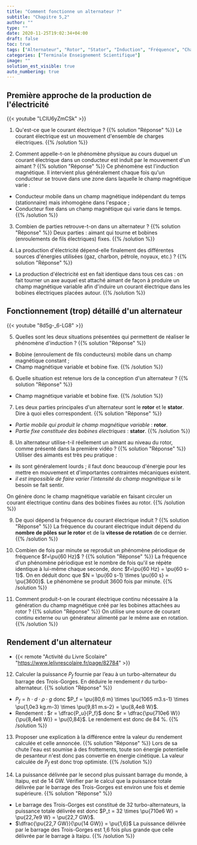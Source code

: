 ```yaml
---
title: "Comment fonctionne un alternateur ?"
subtitle: "Chapitre 5,2"
author: ""
type: ""
date: 2020-11-25T19:02:34+04:00
draft: false
toc: true
tags: ["Alternateur", "Rotor", "Stator", "Induction", "Fréquence", "Champ magnétique","Courant électrique"]
categories: ["Terminale Enseignement Scientifique"]
image: ""
solution_est_visible: true
auto_numbering: true
---
```


## Première approche de la production de l'électricité

{{< youtube "LCIU6yZmCSk" >}}

1. Qu'est-ce que le courant électrique ?
{{% solution "Réponse" %}}
Le courant électrique est un mouvement d'ensemble de charges électriques.
{{% /solution %}}

2. Comment appelle-t-on le phénomène physique au cours duquel un courant électrique dans un conducteur est induit par le mouvement d'un aimant ?
{{% solution "Réponse" %}}
Ce phénomène est l'induction magnétique. Il intervient plus généralement chaque fois qu'un conducteur se trouve dans une zone dans laquelle le champ magnétique varie :
- Conducteur mobile dans un champ magnétique indépendant du temps (stationnaire) mais inhomogène dans l'espace ;
- Conducteur fixe dans un champ magnétique qui varie dans le temps.
{{% /solution %}}

3. Combien de parties retrouve-t-on dans un alternateur ?
{{% solution "Réponse" %}}
Deux parties : aimant qui tourne et bobines (enroulements de fils électriques) fixes.
{{% /solution %}}

4. La production d'électricité dépend-elle finalement des différentes sources d'énergies utilisées (gaz, charbon, pétrole, noyaux, etc.) ?
{{% solution "Réponse" %}}
- La production d'électricité est en fait identique dans tous ces cas : on fait tourner un axe auquel est attaché aimant de façon à produire un champ magnétique variable afin d'induire un courant électrique dans les bobines électriques placées autour.
{{% /solution %}}


## Fonctionnement (trop) détaillé d'un alternateur

{{< youtube "8d5g-_6-LG8" >}}

5. Quelles sont les deux situations présentées qui permettent de réaliser le phénomène d'induction ?
{{% solution "Réponse" %}}
- Bobine (enroulement de fils conducteurs) mobile dans un champ magnétique constant ;
- Champ magnétique variable et bobine fixe. 
{{% /solution %}}

6. Quelle situation est retenue lors de la conception d'un alternateur ?
{{% solution "Réponse" %}}
- Champ magnétique variable et bobine fixe. 
{{% /solution %}}

7. Les deux parties principales d'un alternateur sont le **rotor** et le **stator**. Dire à quoi elles correspondent.
{{% solution "Réponse" %}}
- *Partie mobile qui produit le champ magnétique variable* : **rotor**.
- *Partie fixe constituée des bobines électriques* : **stator**.
{{% /solution %}}

8. Un alternateur utilise-t-il réellement un aimant au niveau du rotor, comme présenté dans la première vidéo ?
{{% solution "Réponse" %}}
Utiliser des aimants est très peu pratique : 
- ils sont généralement lourds ; il faut donc beaucoup d'énergie pour les mettre en mouvement et d'importantes contraintes mécaniques existent.
- *il est impossible de faire varier l'intensité du champ magnétique* si le besoin se fait sentir.

On génère donc le champ magnétique variable en faisant circuler un courant électrique continu dans des bobines fixées au rotor.
{{% /solution %}}

9. De quoi dépend la fréquence du courant électrique induit ?
{{% solution "Réponse" %}}
La fréquence du courant électrique induit dépend du **nombre de pôles sur le rotor** et de la **vitesse de rotation** de ce dernier.
{{% /solution %}}

10. Combien de fois par minute se reproduit un phénomène périodique de fréquence $f=\pu{60 Hz}$ ?
{{% solution "Réponse" %}}
La fréquence d'un phénomène périodique est le nombre de fois qu'il se répète identique à lui-même chaque seconde, donc $f=\pu{60 Hz} = \pu{60 s-1}$. On en déduit donc que $N = \pu{60 s-1} \times \pu{60 s} = \pu{3600}$. Le phénomène se produit 3600 fois par minute.
{{% /solution %}}

11. Comment produit-t-on le courant électrique continu nécessaire à la génération du champ magnétique créé par les bobines attachées au rotor ?
{{% solution "Réponse" %}}
On utilise une source de courant continu externe ou un générateur alimenté par le même axe en rotation.
{{% /solution %}}

## Rendement d'un alternateur

- {{< remote "Activité du Livre Scolaire" "https://www.lelivrescolaire.fr/page/82784" >}}

12. Calculer la puissance $P_f$ fournie par l’eau à un turbo-alternateur du barrage des Trois-Gorges. En déduire le rendement $r$ du turbo-alternateur. 
{{% solution "Réponse" %}}
- $P_f = h \cdot d \cdot \rho \cdot g$ donc $P_f = \pu{80,6 m} \times \pu{1065 m3.s-1} \times \pu{1,0e3 kg.m-3} \times \pu{9,81 m.s-2} = \pu{8,4e8 W}$.
- Rendement : $r = \dfrac{P_u}{P_f}$ donc $r = \dfrac{\pu{710e6 W}}{\pu{8,4e8 W}} = \pu{0,84}$. Le rendement est donc de 84&nbsp;%.
{{% /solution %}}

13. Proposer une explication à la différence entre la valeur du rendement calculée et celle annoncée.
{{% solution "Réponse" %}}
Lors de sa chute l'eau est soumise à des frottements, toute son énergie potentielle de pesanteur n'est donc pas convertie en énergie cinétique. La valeur calculée de $P_f$ est donc trop optimiste.
{{% /solution %}}

14. La puissance délivrée par le second plus puissant barrage du monde, à Itaipu, est de 14&nbsp;GW. Vérifier par le calcul que la puissance totale délivrée par le barrage des Trois-Gorges est environ une fois et demie supérieure. 
{{% solution "Réponse" %}}
- Le barrage des Trois-Gorges est constitué de 32 turbo-alternateurs, la puissance totale délivrée est donc $P_t = 32 \times \pu{710e6 W} = \pu{22,7e9 W} = \pu{22,7 GW}$.
- $\dfrac{\pu{22,7 GW}}{\pu{14 GW}} = \pu{1,6}$ La puissance délivrée par le barrage des Trois-Gorges est 1,6 fois plus grande que celle délivrée par le barrage à Itaipu.
{{% /solution %}}